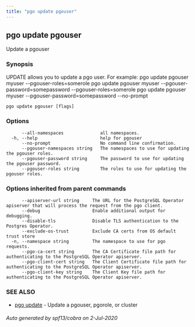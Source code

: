 ```yaml
---
title: "pgo update pgouser"
---
```

## pgo update pgouser

Update a pgouser

### Synopsis

UPDATE allows you to update a pgo user. For example:
		pgo update pgouser myuser --pgouser-roles=somerole
		pgo update pgouser myuser --pgouser-password=somepassword --pgouser-roles=somerole
		pgo update pgouser myuser --pgouser-password=somepassword --no-prompt

```
pgo update pgouser [flags]
```

### Options

```
      --all-namespaces              all namespaces.
  -h, --help                        help for pgouser
      --no-prompt                   No command line confirmation.
      --pgouser-namespaces string   The namespaces to use for updating the pgouser roles.
      --pgouser-password string     The password to use for updating the pgouser password.
      --pgouser-roles string        The roles to use for updating the pgouser roles.
```

### Options inherited from parent commands

```
      --apiserver-url string     The URL for the PostgreSQL Operator apiserver that will process the request from the pgo client.
      --debug                    Enable additional output for debugging.
      --disable-tls              Disable TLS authentication to the Postgres Operator.
      --exclude-os-trust         Exclude CA certs from OS default trust store
  -n, --namespace string         The namespace to use for pgo requests.
      --pgo-ca-cert string       The CA Certificate file path for authenticating to the PostgreSQL Operator apiserver.
      --pgo-client-cert string   The Client Certificate file path for authenticating to the PostgreSQL Operator apiserver.
      --pgo-client-key string    The Client Key file path for authenticating to the PostgreSQL Operator apiserver.
```

### SEE ALSO

* [pgo update](/pgo-client/reference/pgo_update/)	 - Update a pgouser, pgorole, or cluster

###### Auto generated by spf13/cobra on 2-Jul-2020
